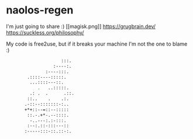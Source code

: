 # naolos-regen

I'm just going to share :) 
[[magisk.png]]
https://grugbrain.dev/ 
https://suckless.org/philosophy/

My code is free2use, but if it breaks your machine I'm not the one to blame :)

```bash
                     :::.
                  :----:.
               :----:::.
        .::::----:::::.
         ...::::---::.
            .   ..:::::.
         .: .  .      .::.
        ::..    .    .:.
       .-::--:::::::-:..
       +*+::--=::--:::::
        ::.-.+*-.--::::.
         -..---:.:-:::.
        :--:.::-:::---::
       :-----:::-::.::-:.

```
